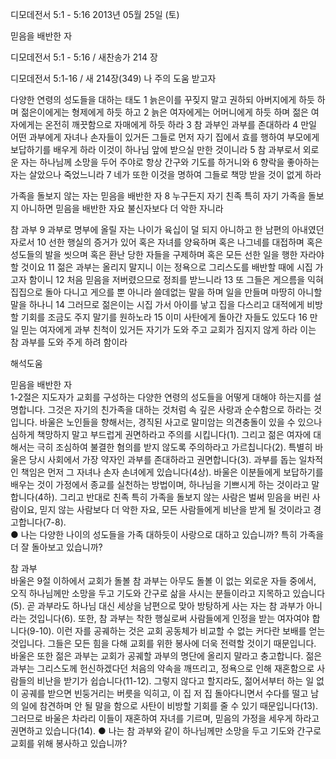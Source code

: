 디모데전서 5:1 - 5:16 
2013년 05월 25일 (토)

믿음을 배반한 자



디모데전서 5:1 - 5:16 / 새찬송가 214 장


디모데전서 5:1-16 / 새 214장(349) 나 주의 도움 받고자

다양한 연령의 성도들을 대하는 태도
1 늙은이를 꾸짖지 말고 권하되 아버지에게 하듯 하며 젊은이에게는 형제에게 하듯 하고 2 늙은 여자에게는 어머니에게 하듯 하며 젊은 여자에게는 온전히 깨끗함으로 자매에게 하듯 하라 3 참 과부인 과부를 존대하라 4 만일 어떤 과부에게 자녀나 손자들이 있거든 그들로 먼저 자기 집에서 효를 행하여 부모에게 보답하기를 배우게 하라 이것이 하나님 앞에 받으실 만한 것이니라 5 참 과부로서 외로운 자는 하나님께 소망을 두어 주야로 항상 간구와 기도를 하거니와 6 향락을 좋아하는 자는 살았으나 죽었느니라 7 네가 또한 이것을 명하여 그들로 책망 받을 것이 없게 하라

가족을 돌보지 않는 자는 믿음을 배반한 자
8 누구든지 자기 친족 특히 자기 가족을 돌보지 아니하면 믿음을 배반한 자요 불신자보다 더 악한 자니라

참 과부
9 과부로 명부에 올릴 자는 나이가 육십이 덜 되지 아니하고 한 남편의 아내였던 자로서 10 선한 행실의 증거가 있어 혹은 자녀를 양육하며 혹은 나그네를 대접하며 혹은 성도들의 발을 씻으며 혹은 환난 당한 자들을 구제하며 혹은 모든 선한 일을 행한 자라야 할 것이요 11 젊은 과부는 올리지 말지니 이는 정욕으로 그리스도를 배반할 때에 시집 가고자 함이니 12 처음 믿음을 저버렸으므로 정죄를 받느니라 13 또 그들은 게으름을 익혀 집집으로 돌아 다니고 게으를 뿐 아니라 쓸데없는 말을 하며 일을 만들며 마땅히 아니할 말을 하나니 14 그러므로 젊은이는 시집 가서 아이를 낳고 집을 다스리고 대적에게 비방할 기회를 조금도 주지 말기를 원하노라 15 이미 사탄에게 돌아간 자들도 있도다 16 만일 믿는 여자에게 과부 친척이 있거든 자기가 도와 주고 교회가 짐지지 않게 하라 이는 참 과부를 도와 주게 하려 함이라

해석도움





믿음을 배반한 자  
1-2절은 지도자가 교회를 구성하는 다양한 연령의 성도들을 어떻게 대해야 하는지를 설명합니다. 그것은 자기의 친가족을 대하는 것처럼 속 깊은 사랑과 순수함으로 하라는 것입니다. 바울은 노인들을 향해서는, 경직된 사고로 말미암는 의견충돌이 있을 수 있으나 심하게 책망하지 말고 부드럽게 권면하라고 주의를 시킵니다(1). 그리고 젊은 여자에 대해서는 극히 조심하여 불결한 혐의를 받지 않도록 주의하라고 가르칩니다(2). 특별히 바울은 당시 사회에서 가장 약자인 과부를 존대하라고 권면합니다(3). 과부를 돕는 일차적인 책임은 먼저 그 자녀나 손자 손녀에게 있습니다(4상). 바울은 이분들에게 보답하기를 배우는 것이 가정에서 종교를 실천하는 방법이며, 하나님을 기쁘시게 하는 것이라고 말합니다(4하). 그리고 반대로 친족 특히 가족을 돌보지 않는 사람은 벌써 믿음을 버린 사람이요, 믿지 않는 사람보다 더 악한 자요, 모든 사람들에게 비난을 받게 될 것이라고 경고합니다(7-8).    
● 나는 다양한 나이의 성도들을 가족 대하듯이 사랑으로 대하고 있습니까? 특히 가족을 더 잘 돌아보고 있습니까? 

참 과부  
바울은 9절 이하에서 교회가 돌볼 참 과부는 아무도 돌볼 이 없는 외로운 자들 중에서, 오직 하나님께만 소망을 두고 기도와 간구로 삶을 사시는 분들이라고 지목하고 있습니다(5). 곧 과부라도 하나님 대신 세상을 남편으로 맞아 방탕하게 사는 자는 참 과부가 아니라는 것입니다(6). 또한, 참 과부는 착한 행실로써 사람들에게 인정을 받는 여자여야 합니다(9-10). 이런 자를 공궤하는 것은 교회 공동체가 비교할 수 없는 커다란 보배를 얻는 것입니다. 그들은 모든 힘을 다해 교회를 위한 봉사에 더욱 전력할 것이기 때문입니다. 바울은 또한 젊은 과부는 교회가 공궤할 과부의 명단에 올리지 말라고 충고합니다. 젊은 과부는 그리스도께 헌신하겠다던 처음의 약속을 깨뜨리고, 정욕으로 인해 재혼함으로 사람들의 비난을 받기가 쉽습니다(11-12). 그렇지 않다고 할지라도, 젊어서부터 하는 일 없이 공궤를 받으면 빈둥거리는 버릇을 익히고, 이 집 저 집 돌아다니면서 수다를 떨고 남의 일에 참견하며 안 될 말을 함으로 사탄이 비방할 기회를 줄 수 있기 때문입니다(13). 그러므로 바울은 차라리 이들이 재혼하여 자녀를 기르며, 믿음의 가정을 세우게 하라고 권면하고 있습니다(14). 
● 나는 참 과부와 같이 하나님께만 소망을 두고 기도와 간구로 교회를 위해 봉사하고 있습니까?